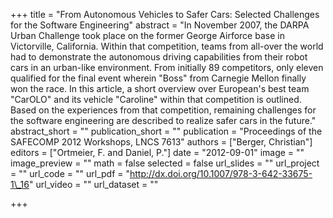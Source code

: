 +++
title = "From Autonomous Vehicles to Safer Cars: Selected Challenges for the Software Engineering"
abstract = "In November 2007, the DARPA Urban Challenge took place on the former George Airforce base in Victorville, California. Within that competition, teams from all-over the world had to demonstrate the autonomous driving capabilities from their robot cars in an urban-like environment. From initially 89 competitors, only eleven qualified for the final event wherein "Boss" from Carnegie Mellon finally won the race. In this article, a short overview over European's best team "CarOLO" and its vehicle "Caroline" within that competition is outlined. Based on the experiences from that competition, remaining challenges for the software engineering are described to realize safer cars in the future."
abstract_short = ""
publication_short = ""
publication = "Proceedings of the SAFECOMP 2012 Workshops, LNCS 7613"
authors = ["Berger, Christian"]
editors = ["Ortmeier, F. and Daniel, P."]
date = "2012-09-01"
image = ""
image_preview = ""
math = false
selected = false
url_slides = ""
url_project = ""
url_code = ""
url_pdf = "http://dx.doi.org/10.1007/978-3-642-33675-1\_16"
url_video = ""
url_dataset = ""

+++
